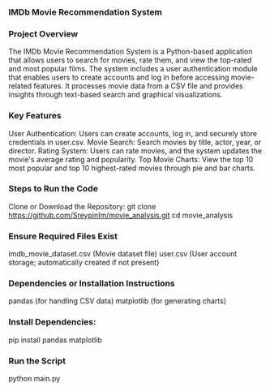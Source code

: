 ### IMDb Movie Recommendation System

### Project Overview
The IMDb Movie Recommendation System is a Python-based application that allows users to search for movies, rate them, and view the top-rated and most popular films. The system includes a user authentication module that enables users to create accounts and log in before accessing movie-related features. It processes movie data from a CSV file and provides insights through text-based search and graphical visualizations.


### Key Features
User Authentication: Users can create accounts, log in, and securely store credentials in user.csv.
Movie Search: Search movies by title, actor, year, or director.
Rating System: Users can rate movies, and the system updates the movie's average rating and popularity.
Top Movie Charts: View the top 10 most popular and top 10 highest-rated movies through pie and bar charts.


### Steps to Run the Code
Clone or Download the Repository:
git clone https://github.com/SreypinIm/movie_analysis.git
cd movie_analysis


### Ensure Required Files Exist
imdb_movie_dataset.csv (Movie dataset file)
user.csv (User account storage; automatically created if not present)


### Dependencies or Installation Instructions
pandas (for handling CSV data)
matplotlib (for generating charts)

### Install Dependencies:
pip install pandas matplotlib

### Run the Script
python main.py
